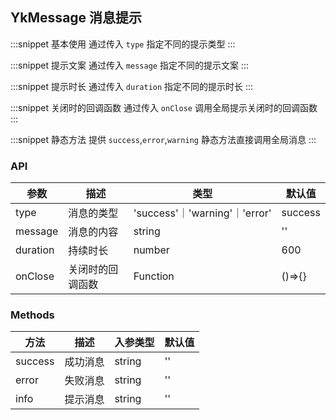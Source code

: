 ## YkMessage 消息提示

:::snippet
基本使用
通过传入 `type` 指定不同的提示类型
<MessagePrimary/>
:::

:::snippet
提示文案
通过传入 `message` 指定不同的提示文案
<MessageAlter/>
:::

:::snippet
提示时长
通过传入 `duration` 指定不同的提示时长
<MessageDuration/>
:::

:::snippet
关闭时的回调函数
通过传入 `onClose` 调用全局提示关闭时的回调函数
<MessageOnclose/>
:::

:::snippet
静态方法
提供 `success`,`error`,`warning` 静态方法直接调用全局消息
<MessageMethods/>
:::

### API

| 参数     | 描述             | 类型                          | 默认值  |
| -------- | ---------------- | ----------------------------- | ------- |
| type     | 消息的类型       | 'success'｜'warning'｜'error' | success |
| message  | 消息的内容       | string                        | ''      |
| duration | 持续时长         | number                        | 600     |
| onClose  | 关闭时的回调函数 | Function                      | ()=>{}  |

### Methods

| 方法    | 描述     | 入参类型 | 默认值 |
| ------- | -------- | -------- | ------ |
| success | 成功消息 | string   | ''     |
| error   | 失败消息 | string   | ''     |
| info    | 提示消息 | string   | ''     |
